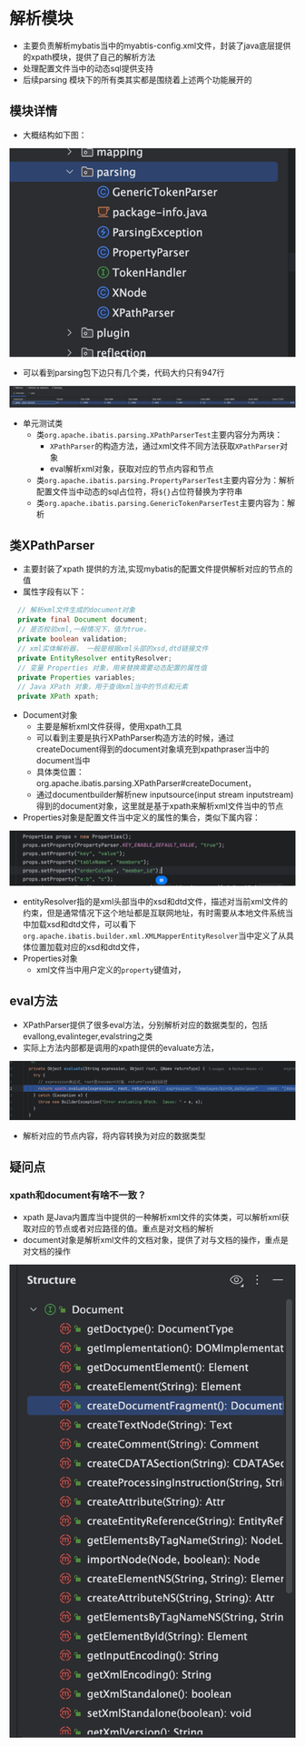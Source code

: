 

# 解析模块

- 主要负责解析mybatis当中的myabtis-config.xml文件，封装了java底层提供的xpath模块，提供了自己的解析方法
- 处理配置文件当中的动态sql提供支持
- 后续parsing 模块下的所有类其实都是围绕着上述两个功能展开的

## 模块详情

- 大概结构如下图：

![image-20240407232326225](images/image-20240407232326225.png)

- 可以看到parsing包下边只有几个类，代码大约只有947行

![image-20240407232511992](images/image-20240407232511992.png)

- 单元测试类
  - 类`org.apache.ibatis.parsing.XPathParserTest`主要内容分为两块：
    - `XPathParser`的构造方法，通过xml文件不同方法获取`XPathParser`对象
    - eval解析xml对象，获取对应的节点内容和节点
  - 类`org.apache.ibatis.parsing.PropertyParserTest`主要内容分为：解析配置文件当中动态的sql占位符，将`${}`占位符替换为字符串
  - 类`org.apache.ibatis.parsing.GenericTokenParserTest`主要内容为：解析

## 类XPathParser

- 主要封装了xpath 提供的方法,实现mybatis的配置文件提供解析对应的节点的值
- 属性字段有以下：

```java
  // 解析xml文件生成的document对象
  private final Document document;
  // 是否校验xml,一般情况下，值为true，
  private boolean validation;
  // xml实体解析器， 一般是根据xml头部的xsd,dtd链接文件
  private EntityResolver entityResolver;
  // 变量 Properties 对象，用来替换需要动态配置的属性值
  private Properties variables;
  // Java XPath 对象，用于查询xml当中的节点和元素
  private XPath xpath;
```

- Document对象
  - 主要是解析xml文件获得，使用xpath工具
  - 可以看到主要是执行XPathParser构造方法的时候，通过createDocument得到的document对象填充到xpathpraser当中的document当中
  - 具体类位置：org.apache.ibatis.parsing.XPathParser#createDocument，
  - 通过documentbuilder解析new inputsource(input stream inputstream)得到的document对象，这里就是基于xpath来解析xml文件当中的节点
- Properties对象是配置文件当中定义的属性的集合，类似下属内容：

![image-20240415210433501](images/image-20240415210433501.png)

- entityResolver指的是xml头部当中的xsd和dtd文件，描述对当前xml文件的约束，但是通常情况下这个地址都是互联网地址，有时需要从本地文件系统当中加载xsd和dtd文件，可以看下`org.apache.ibatis.builder.xml.XMLMapperEntityResolver`当中定义了从具体位置加载对应的xsd和dtd文件，
- Properties对象
  - xml文件当中用户定义的`property`键值对，

## eval方法

-  XPathParser提供了很多eval方法，分别解析对应的数据类型的，包括evallong,evalinteger,evalstring之类
- 实际上方法内部都是调用的xpath提供的evaluate方法，

![image-20240415212609373](images/image-20240415212609373.png)

- 解析对应的节点内容，将内容转换为对应的数据类型

## 疑问点

### xpath和document有啥不一致？

- xpath 是Java内置库当中提供的一种解析xml文件的实体类，可以解析xml获取对应的节点或者对应路径的值。重点是对文档的解析
- document对象是解析xml文件的文档对象，提供了对与文档的操作，重点是对文档的操作

![image-20240415211904454](images/image-20240415211904454.png)
